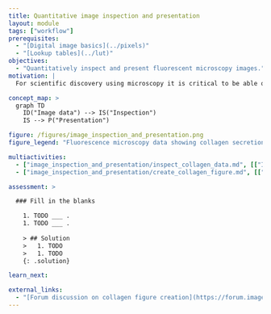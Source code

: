 ```yaml
---
title: Quantitative image inspection and presentation 
layout: module
tags: ["workflow"]
prerequisites:
  - "[Digital image basics](../pixels)"
  - "[Lookup tables](../lut)"
objectives:
  - "Quantitatively inspect and present fluorescent microscopy images."
motivation: |
  For scientific discovery using microscopy it is critical to be able quantitatively inspect and present bioimaging data. This is important at many stages, ranging from looking at the data yourself, presenting the data to lab members and finally creating a figure for a publication.  

concept_map: >
  graph TD
    ID("Image data") --> IS("Inspection")
    IS --> P("Presentation")

figure: /figures/image_inspection_and_presentation.png
figure_legend: "Fluorescence microscopy data showing collagen secretion of tissue culture cells. Left: 0 hours secretion of collagen; right: 96 hours secretion of collagen."

multiactivities:
  - ["image_inspection_and_presentation/inspect_collagen_data.md", [["ImageJ Macro", "image_inspection_and_presentation/inspect_collagen_data.ijm"]]]
  - ["image_inspection_and_presentation/create_collagen_figure.md", [["Powerpoint", "image_inspection_and_presentation/create_collagen_figure_powerpoint.md"]]]

assessment: >

  ### Fill in the blanks

    1. TODO ___ .
    1. TODO ___ .
    
    > ## Solution
    >   1. TODO
    >   1. TODO
    {: .solution}

learn_next:

external_links:
  - "[Forum discussion on collagen figure creation](https://forum.image.sc/t/image-data-figure-creation-best-practices-example-for-collagen-secretion/84584)"
---
```


